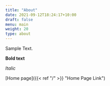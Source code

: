 ```yaml
---
title: "About"
date: 2021-09-12T18:24:17+10:00
draft: false
menu: main
weight: 20
type: about
---
```


Sample Text.

**Bold text**

*Italic*

[Home page]({{< ref "/" >}} "Home Page Link")
